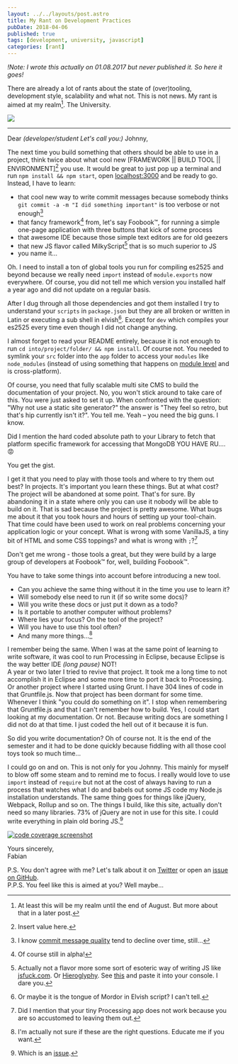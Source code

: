 ```yaml
---
layout: ../../layouts/post.astro
title: My Rant on Development Practices
pubDate: 2018-04-06
published: true
tags: [development, university, javascript]
categories: [rant]
---
```


_!Note: I wrote this actually on 01.08.2017 but never published it. So here it goes!_

There are already a lot of rants about the state of (over)tooling, development style, scalability and what not. This is not news. My rant is aimed at my realm[^8]. The University.

[![](https://imgs.xkcd.com/comics/tools.png)](https://xkcd.com/1629/)

---

Dear _(developer/student Let's call you:)_ Johnny,

The next time you build something that others should be able to use in a project, think twice about what cool new \[FRAMEWORK \|\| BUILD TOOL \|\| ENVIRONMENT\][^0] you use. It would be great to just pop up a terminal and run `npm install && npm start`, open [localhost:3000](http://localhost:3000) and be ready to go. Instead, I have to learn:

- that cool new way to write commit messages because somebody thinks `git commit -a -m "I did something important"` is too verbose or not enough[^6]
- that fancy framework[^1] from, let's say Foobook™, for running a simple one-page application with three buttons that kick of some process
- that awesome IDE because those simple text editors are for old geezers
- that new JS flavor called MilkyScript[^7] that is so much superior to JS
- you name it…

Oh. I need to install a ton of global tools you run for compiling es2525 and beyond because we really need `import` instead of `module.exports` now everywhere. Of course, you did not tell me which version you installed half a year ago and did not update on a regular basis.

After I dug through all those dependencies and got them installed I try to understand your `scripts` in `package.json` but they are all broken or written in Latin or executing a sub shell in elvish[^2]. Except for `dev` which compiles your es2525 every time even though I did not change anything.

I almost forget to read your README entirely, because it is not enough to run `cd into/project/folder/ && npm install`. Of course not. You needed to symlink your `src` folder into the `app` folder to access your `modules` like `node_modules` (instead of using something that happens on [module level](https://github.com/patrick-steele-idem/app-module-path-node) and is cross-platform).

Of course, you need that fully scalable multi site CMS to build the documentation of your project. No, you won't stick around to take care of this. You were just asked to set it up. When confronted with the question: "Why not use a static site generator?" the answer is "They feel so retro, but that's hip currently isn't it?". You tell me. Yeah – you need the big guns. I know.

Did I mention the hard coded absolute path to your Library to fetch that platform specific framework for accessing that MongoDB YOU HAVE RU.... 😡

You get the gist.

I get it that you need to play with those tools and where to try them out best? In projects. It's important you learn these things. But at what cost? The project will be abandoned at some point. That's for sure. By abandoning it in a state where only you can use it nobody will be able to build on it. That is sad because the project is pretty awesome. What bugs me about it that you took hours and hours of setting up your tool-chain. That time could have been used to work on real problems concerning your application logic or your concept. What is wrong with some VanillaJS, a tiny bit of HTML and some CSS toppings? and what is wrong with `;`?[^3]

Don't get me wrong - those tools a great, but they were build by a large group of developers at Foobook™ for, well, building Foobook™.

You have to take some things into account before introducing a new tool.

- Can you achieve the same thing without it in the time you use to learn it?
- Will somebody else need to run it (if so write some docs)?
- Will you write these docs or just put it down as a todo?
- Is it portable to another computer without problems?
- Where lies your focus? On the tool of the project?
- Will you have to use this tool often?
- And many more things…[^5]

I remember being the same. When I was at the same point of learning to write software, it was cool to run Processing in Eclipse, because Eclipse is the way better IDE _(long pause)_ NOT!  
A year or two later I tried to revive that project. It took me a long time to not accomplish it in Eclipse and some more time to port it back to Processing. Or another project where I started using Grunt. I have 304 lines of code in that Gruntfile.js. Now that project has been dormant for some time. Whenever I think "you could do something on it". I stop when remembering that Gruntfile.js and that I can't remember how to build. Yes, I could start looking at my documentation. Or not. Because writing docs are something I did not do at that time. I just coded the hell out of it because it is fun.

So did you write documentation? Oh of course not. It is the end of the semester and it had to be done quickly because fiddling with all those cool toys took so much time…

I could go on and on. This is not only for you Johnny. This mainly for myself to blow off some steam and to remind me to focus. I really would love to use `import` instead of `require` but not at the cost of always having to run a process that watches what I do and babels out some JS code my Node.js installation understands. The same thing goes for things like jQuery, Webpack, Rollup and so on. The things I build, like this site, actually don't need so many libraries. 73% of jQuery are not in use for this site. I could write everything in plain old boring JS.[^4]

[![code coverage screenshot](/assets/images/blog/covarage-rant.png)](/assets/images/blog/covarage-rant.png)

Yours sincerely,  
Fabian

P.S. You don't agree with me? Let's talk about it on [Twitter](https://twitter.com/fmoronzirfas) or open an [issue on GitHub](https://github.com/fabianmoronzirfas/fabianmoronzirfas.github.io/issues).  
P.P.S. You feel like this is aimed at you? Well maybe…

<!-- footnotes -->

[^0]: Insert value here.
[^1]: Of course still in alpha!
[^2]: Or maybe it is the tongue of Mordor in Elvish script? I can't tell.
[^3]: Did I mention that your tiny Processing app does not work because you are so accustomed to leaving them out.
[^4]: Which is an [issue](https://github.com/fabianmoronzirfas/fabianmoronzirfas.github.io/issues/4).
[^5]: I'm actually not sure if these are the right questions. Educate me if you want.
[^6]: I know [commit message quality](https://xkcd.com/1296/) tend to decline over time, still…
[^7]: Actually not a flavor more some sort of esoteric way of writing JS like [jsfuck.com](http://www.jsfuck.com/). Or [Hieroglyphy](http://patriciopalladino.com/files/hieroglyphy/). See [this](https://gist.githubusercontent.com/fabianmoronzirfas/cb08fb6dadd29fa8d5bdf20a8e017486/raw/7175a2ec3d9b4935a02d40f08f65d276997415e7/alert-hello-world.js) and paste it into your console. I dare you.
[^8]: At least this will be my realm until the end of August. But more about that in a later post.
